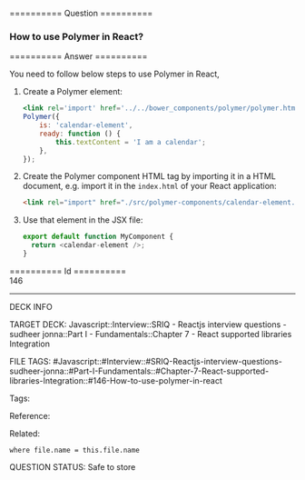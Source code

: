 ========== Question ==========  

### How to use Polymer in React?  

========== Answer ==========  

You need to follow below steps to use Polymer in React,

1.  Create a Polymer element:

    ```jsx
    <link rel='import' href='../../bower_components/polymer/polymer.html' />;
    Polymer({
        is: 'calendar-element',
        ready: function () {
            this.textContent = 'I am a calendar';
        },
    });
    ```

2.  Create the Polymer component HTML tag by importing it in a HTML document, e.g. import it in the `index.html` of your React application:

    ```html
    <link rel="import" href="./src/polymer-components/calendar-element.html" />
    ```

3.  Use that element in the JSX file:

    ```javascript
    export default function MyComponent {
      return <calendar-element />;
    }
    ```

========== Id ==========  
146

---

DECK INFO

TARGET DECK: Javascript::Interview::SRIQ - Reactjs interview questions - sudheer jonna::Part I - Fundamentals::Chapter 7 - React supported libraries Integration

FILE TAGS: #Javascript::#Interview::#SRIQ-Reactjs-interview-questions-sudheer-jonna::#Part-I-Fundamentals::#Chapter-7-React-supported-libraries-Integration::#146-How-to-use-polymer-in-react

Tags:

Reference:

Related:

```dataview
where file.name = this.file.name
```

QUESTION STATUS: Safe to store
